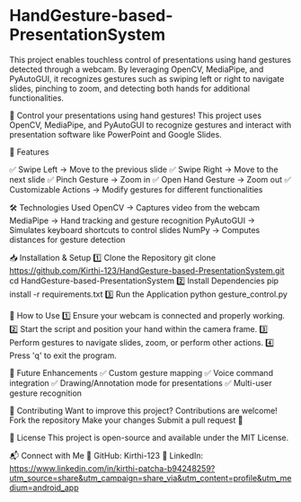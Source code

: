 # HandGesture-based-PresentationSystem
This project enables touchless control of presentations using hand gestures detected through a webcam. By leveraging OpenCV, MediaPipe, and PyAutoGUI, it recognizes gestures such as swiping left or right to navigate slides, pinching to zoom, and detecting both hands for additional functionalities.

🚀 Control your presentations using hand gestures! This project uses OpenCV, MediaPipe, and PyAutoGUI to recognize gestures and interact with presentation software like PowerPoint and Google Slides.

📌 Features

✅ Swipe Left → Move to the previous slide
✅ Swipe Right → Move to the next slide
✅ Pinch Gesture → Zoom in
✅ Open Hand Gesture → Zoom out
✅ Customizable Actions → Modify gestures for different functionalities

🛠 Technologies Used
OpenCV → Captures video from the webcam
MediaPipe → Hand tracking and gesture recognition
PyAutoGUI → Simulates keyboard shortcuts to control slides
NumPy → Computes distances for gesture detection

📥 Installation & Setup
1️⃣ Clone the Repository
git clone https://github.com/Kirthi-123/HandGesture-based-PresentationSystem.git
cd HandGesture-based-PresentationSystem
2️⃣ Install Dependencies
pip install -r requirements.txt
3️⃣ Run the Application
python gesture_control.py

🎯 How to Use
1️⃣ Ensure your webcam is connected and properly working.
2️⃣ Start the script and position your hand within the camera frame.
3️⃣ Perform gestures to navigate slides, zoom, or perform other actions.
4️⃣ Press 'q' to exit the program.

🔧 Future Enhancements
✅ Custom gesture mapping
✅ Voice command integration
✅ Drawing/Annotation mode for presentations
✅ Multi-user gesture recognition

🤝 Contributing
Want to improve this project? Contributions are welcome!
Fork the repository
Make your changes
Submit a pull request 🚀

📄 License
This project is open-source and available under the MIT License.

📬 Connect with Me
🔗 GitHub: Kirthi-123
🔗 LinkedIn: https://www.linkedin.com/in/kirthi-patcha-b94248259?utm_source=share&utm_campaign=share_via&utm_content=profile&utm_medium=android_app
